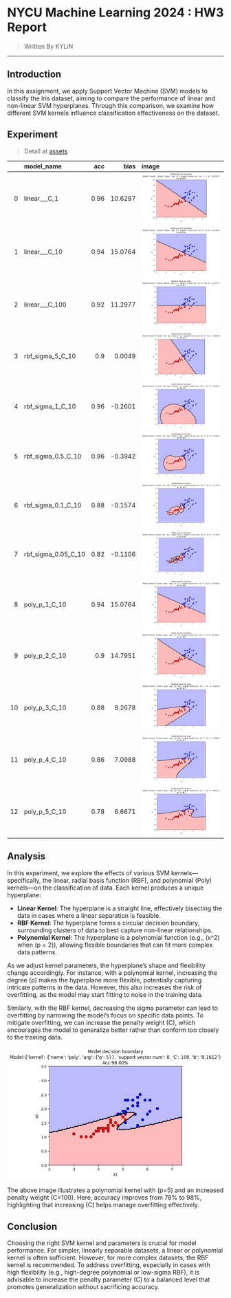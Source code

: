 # NYCU Machine Learning 2024 : HW3 Report

> Written By KYLiN
---

## Introduction

In this assignment, we apply Support Vector Machine (SVM) models to classify the Iris dataset, aiming to compare the performance of linear and non-linear SVM hyperplanes. Through this comparison, we examine how different SVM kernels influence classification effectiveness on the dataset.

## Experiment
>
> Detail at [assets](./assets/test_result.json)

|    | model_name          |   acc |    bias | image                                  |
|---:|:--------------------|------:|--------:|:---------------------------------------|
|  0 | linear___C_1        |  0.96 | 10.6297 | ![alt](assets/linear___C_1.png)        |
|  1 | linear___C_10       |  0.94 | 15.0764 | ![alt](assets/linear___C_10.png)       |
|  2 | linear___C_100      |  0.92 | 11.2977 | ![alt](assets/linear___C_100.png)      |
|  3 | rbf_sigma_5_C_10    |  0.9  |  0.0049 | ![alt](assets/rbf_sigma_5_C_10.png)    |
|  4 | rbf_sigma_1_C_10    |  0.96 | -0.2601 | ![alt](assets/rbf_sigma_1_C_10.png)    |
|  5 | rbf_sigma_0.5_C_10  |  0.96 | -0.3942 | ![alt](assets/rbf_sigma_0.5_C_10.png)  |
|  6 | rbf_sigma_0.1_C_10  |  0.88 | -0.1574 | ![alt](assets/rbf_sigma_0.1_C_10.png)  |
|  7 | rbf_sigma_0.05_C_10 |  0.82 | -0.1106 | ![alt](assets/rbf_sigma_0.05_C_10.png) |
|  8 | poly_p_1_C_10       |  0.94 | 15.0764 | ![alt](assets/poly_p_1_C_10.png)       |
|  9 | poly_p_2_C_10       |  0.9  | 14.7951 | ![alt](assets/poly_p_2_C_10.png)       |
| 10 | poly_p_3_C_10       |  0.88 |  8.2678 | ![alt](assets/poly_p_3_C_10.png)       |
| 11 | poly_p_4_C_10       |  0.86 |  7.0988 | ![alt](assets/poly_p_4_C_10.png)       |
| 12 | poly_p_5_C_10       |  0.78 |  6.6671 | ![alt](assets/poly_p_5_C_10.png)       |

## Analysis

In this experiment, we explore the effects of various SVM kernels—specifically, the linear, radial basis function (RBF), and polynomial (Poly) kernels—on the classification of data. Each kernel produces a unique hyperplane:

- **Linear Kernel**: The hyperplane is a straight line, effectively bisecting the data in cases where a linear separation is feasible.
- **RBF Kernel**: The hyperplane forms a circular decision boundary, surrounding clusters of data to best capture non-linear relationships.
- **Polynomial Kernel**: The hyperplane is a polynomial function (e.g., \(x^2\) when \(p = 2\)), allowing flexible boundaries that can fit more complex data patterns.

As we adjust kernel parameters, the hyperplane’s shape and flexibility change accordingly. For instance, with a polynomial kernel, increasing the degree \(p\) makes the hyperplane more flexible, potentially capturing intricate patterns in the data. However, this also increases the risk of overfitting, as the model may start fitting to noise in the training data.

Similarly, with the RBF kernel, decreasing the sigma parameter can lead to overfitting by narrowing the model’s focus on specific data points. To mitigate overfitting, we can increase the penalty weight \(C\), which encourages the model to generalize better rather than conform too closely to the training data.

![Poly Kernel with \(p=5\) and \(C=100\)](./assets/poly_p_5_C_100.png)

The above image illustrates a polynomial kernel with \(p=5\) and an increased penalty weight \(C=100\). Here, accuracy improves from 78% to 98%, highlighting that increasing \(C\) helps manage overfitting effectively.

## Conclusion

Choosing the right SVM kernel and parameters is crucial for model performance. For simpler, linearly separable datasets, a linear or polynomial kernel is often sufficient. However, for more complex datasets, the RBF kernel is recommended. To address overfitting, especially in cases with high flexibility (e.g., high-degree polynomial or low-sigma RBF), it is advisable to increase the penalty parameter \(C\) to a balanced level that promotes generalization without sacrificing accuracy.

